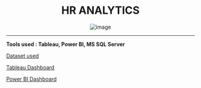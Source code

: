 <div align='center'> <h1> HR ANALYTICS </div>
  
<div align='center'> 

![image](https://github.com/sharanya-27/HR-Analytics/assets/142989454/c1e09862-4496-477c-8752-cc022abab730)

</div>

____


__Tools used : Tableau, Power BI, MS SQL Server__

[Dataset used](https://github.com/sharanya-27/HR-Analytics/files/14546814/hrdata.csv)

[Tableau Dashboard](https://github.com/sharanya-27/HR-Analytics/assets/142989454/7ee835be-7022-4a40-b5fa-83102761455d)

[Power BI Dashboard](https://github.com/sharanya-27/HR-Analytics/files/14546830/HR_Analytics_BI_Dashboard.pdf)






